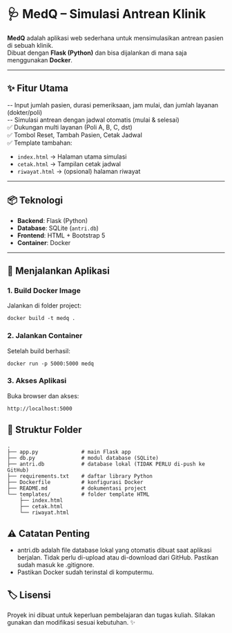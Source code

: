 # 🩺 MedQ – Simulasi Antrean Klinik

**MedQ** adalah aplikasi web sederhana untuk mensimulasikan antrean pasien di sebuah klinik.  
Dibuat dengan **Flask (Python)** dan bisa dijalankan di mana saja menggunakan **Docker**.

---

## ✨ Fitur Utama
-- Input jumlah pasien, durasi pemeriksaan, jam mulai, dan jumlah layanan (dokter/poli)  
-- Simulasi antrean dengan jadwal otomatis (mulai & selesai)  
✅ Dukungan multi layanan (Poli A, B, C, dst)  
✅ Tombol Reset, Tambah Pasien, Cetak Jadwal  
✅ Template tambahan:
- `index.html` → Halaman utama simulasi
- `cetak.html` → Tampilan cetak jadwal
- `riwayat.html` → (opsional) halaman riwayat

---

## 📦 Teknologi
- **Backend**: Flask (Python)
- **Database**: SQLite (`antri.db`)
- **Frontend**: HTML + Bootstrap 5
- **Container**: Docker

---

## 🚀 Menjalankan Aplikasi

### 1. Build Docker Image
Jalankan di folder project:
```
docker build -t medq .
```

### 2. Jalankan Container
Setelah build berhasil:

```
docker run -p 5000:5000 medq
```
### 3️. Akses Aplikasi
Buka browser dan akses:
```
http://localhost:5000
```
## 📂 Struktur Folder
```
.
├── app.py              # main Flask app
├── db.py               # modul database (SQLite)
├── antri.db            # database lokal (TIDAK PERLU di-push ke GitHub)
├── requirements.txt    # daftar library Python
├── Dockerfile          # konfigurasi Docker
├── README.md           # dokumentasi project
└── templates/          # folder template HTML
    ├── index.html
    ├── cetak.html
    └── riwayat.html
```
## ⚠️ Catatan Penting
- antri.db adalah file database lokal yang otomatis dibuat saat aplikasi berjalan.
Tidak perlu di-upload atau di-download dari GitHub. Pastikan sudah masuk ke .gitignore.
- Pastikan Docker sudah terinstal di komputermu.

## 🏷 Lisensi
Proyek ini dibuat untuk keperluan pembelajaran dan tugas kuliah.
Silakan gunakan dan modifikasi sesuai kebutuhan. ✨
